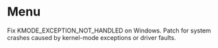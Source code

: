 # Menu
Fix KMODE_EXCEPTION_NOT_HANDLED on Windows. Patch for system crashes caused by kernel-mode exceptions or driver faults.
